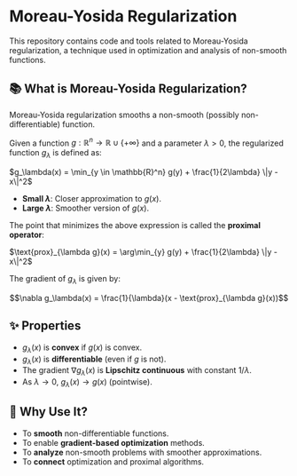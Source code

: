 # Moreau-Yosida Regularization

This repository contains code and tools related to Moreau-Yosida regularization, a technique used in optimization and analysis of non-smooth functions.

## 📚 What is Moreau-Yosida Regularization?

Moreau-Yosida regularization smooths a non-smooth (possibly non-differentiable) function.

Given a function $g : \mathbb{R}^n \to \mathbb{R} \cup \{+\infty\}$ and a parameter $\lambda > 0$, the regularized function $g_\lambda$ is defined as:

$g_\lambda(x) = \min_{y \in \mathbb{R}^n} g(y) + \frac{1}{2\lambda} \|y - x\|^2$

* **Small $\lambda$**: Closer approximation to $g(x)$.
* **Large $\lambda$**: Smoother version of $g(x)$.

The point that minimizes the above expression is called the **proximal operator**:

$\text{prox}_{\lambda g}(x) = \arg\min_{y} g(y) + \frac{1}{2\lambda} \|y - x\|^2$

The gradient of $g_\lambda$ is given by:

$$\nabla g_\lambda(x) = \frac{1}{\lambda}(x - \text{prox}_{\lambda g}(x))$$

## ✨ Properties

* $g_\lambda(x)$ is **convex** if $g(x)$ is convex.
* $g_\lambda(x)$ is **differentiable** (even if $g$ is not).
* The gradient $\nabla g_\lambda(x)$ is **Lipschitz continuous** with constant $1/\lambda$.
* As $\lambda \to 0$, $g_\lambda(x) \to g(x)$ (pointwise).

## 🎯 Why Use It?

* To **smooth** non-differentiable functions.
* To enable **gradient-based optimization** methods.
* To **analyze** non-smooth problems with smoother approximations.
* To **connect** optimization and proximal algorithms.

<!-- If GitHub Markdown doesn't render the equations properly, here are image versions -->
<!-- 
Main equation:
![Moreau-Yosida regularization](https://latex.codecogs.com/svg.latex?g_%5Clambda(x)%20%3D%20%5Cmin_%7By%20%5Cin%20%5Cmathbb%7BR%7D%5En%7D%20%5C%7B%20g(y)%20%2B%20%5Cfrac%7B1%7D%7B2%5Clambda%7D%20%5C%7C%20y%20-%20x%20%5C%7C%5E2%20%5C%7D)

Proximal operator:
![Proximal operator](https://latex.codecogs.com/svg.latex?%5Ctext%7Bprox%7D_%7B%5Clambda%20g%7D(x)%20%3D%20%5Carg%5Cmin_%7By%7D%20%5C%7B%20g(y)%20%2B%20%5Cfrac%7B1%7D%7B2%5Clambda%7D%20%5C%7C%20y%20-%20x%20%5C%7C%5E2%20%5C%7D)

Gradient:
![Gradient](https://latex.codecogs.com/svg.latex?%5Cnabla%20g_%5Clambda(x)%20%3D%20%5Cfrac%7B1%7D%7B%5Clambda%7D%20(x%20-%20%5Ctext%7Bprox%7D_%7B%5Clambda%20g%7D(x)))
-->
